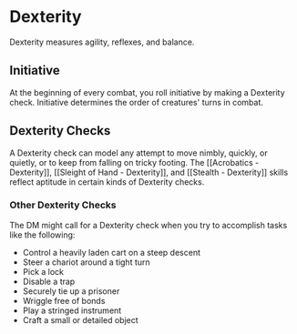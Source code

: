 # Dexterity

Dexterity measures agility, reflexes, and balance.

## Initiative

At the beginning of every combat, you roll initiative by making a Dexterity check. Initiative determines the order of creatures' turns in combat.

## Dexterity Checks

A Dexterity check can model any attempt to move nimbly, quickly, or quietly, or to keep from falling on tricky footing. The [[Acrobatics - Dexterity]], [[Sleight of Hand - Dexterity]], and [[Stealth - Dexterity]] skills reflect aptitude in certain kinds of Dexterity checks.

### Other Dexterity Checks

The DM might call for a Dexterity check when you try to accomplish tasks like the following:

- Control a heavily laden cart on a steep descent
- Steer a chariot around a tight turn
- Pick a lock
- Disable a trap
- Securely tie up a prisoner
- Wriggle free of bonds
- Play a stringed instrument
- Craft a small or detailed object





